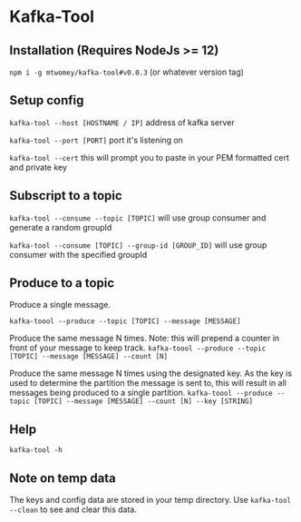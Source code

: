 # Kafka-Tool

## Installation (Requires NodeJs >= 12)

`npm i -g mtwomey/kafka-tool#v0.0.3` (or whatever version tag)

## Setup config

`kafka-tool --host [HOSTNAME / IP]` address of kafka server

`kafka-tool --port [PORT]` port it's listening on

`kafka-tool --cert` this will prompt you to paste in your PEM formatted cert and private key

## Subscript to a topic

`kafka-tool --consume --topic [TOPIC]` will use group consumer and generate a random groupId

`kafka-tool --consume [TOPIC] --group-id [GROUP_ID]` will use group consumer with the specified groupId

## Produce to a topic

Produce a single message.

`kafka-toool --produce --topic [TOPIC] --message [MESSAGE]` 

Produce the same message N times. Note: this will prepend a counter in front of your message to keep track.
`kafka-toool --produce --topic [TOPIC] --message [MESSAGE] --count [N]` 

Produce the same message N times using the designated key. As the key is used to determine the partition the message is sent to, this will result in all messages being produced to a single partition.
`kafka-toool --produce --topic [TOPIC] --message [MESSAGE] --count [N] --key [STRING]`

## Help

`kafka-tool -h`

## Note on temp data

The keys and config data are stored in your temp directory. Use `kafka-tool --clean` to see and clear this data.
